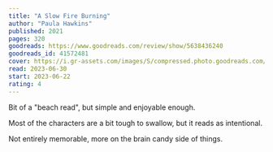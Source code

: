 ```yaml
---
title: "A Slow Fire Burning"
author: "Paula Hawkins"
published: 2021
pages: 320
goodreads: https://www.goodreads.com/review/show/5638436240
goodreads_id: 41572481
cover: https://i.gr-assets.com/images/S/compressed.photo.goodreads.com/books/1619905145l/41572481.jpg
read: 2023-06-30
start: 2023-06-22
rating: 4
---
```


Bit of a "beach read", but simple and enjoyable enough.

Most of the characters are a bit tough to swallow, but it reads as intentional.

Not entirely memorable, more on the brain candy side of things.
